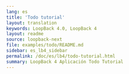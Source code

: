 ```yaml
---
lang: es
title: 'Todo tutorial'
layout: translation
keywords: LoopBack 4.0, LoopBack 4
layout: readme
source: loopback-next
file: examples/todo/README.md
sidebar: es_lb4_sidebar
permalink: /doc/es/lb4/todo-tutorial.html
summary: LoopBack 4 Aplicación Todo Tutorial
---
```

